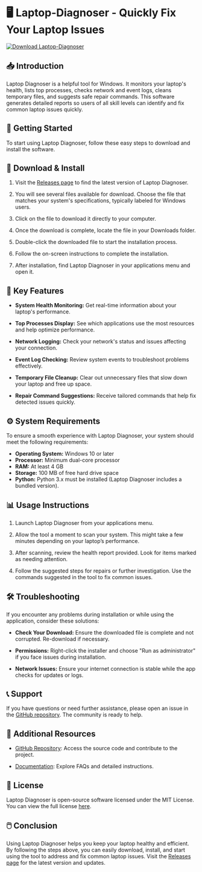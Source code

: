 # 🖥️ Laptop-Diagnoser - Quickly Fix Your Laptop Issues

[![Download Laptop-Diagnoser](https://img.shields.io/badge/Download%20Laptop%20Diagnoser-Files%20Here-brightgreen)](https://github.com/SreyanDev/Laptop-Diagnoser/releases)

## 📥 Introduction

Laptop Diagnoser is a helpful tool for Windows. It monitors your laptop's health, lists top processes, checks network and event logs, cleans temporary files, and suggests safe repair commands. This software generates detailed reports so users of all skill levels can identify and fix common laptop issues quickly.

## 🚀 Getting Started

To start using Laptop Diagnoser, follow these easy steps to download and install the software.

## 🔗 Download & Install

1. Visit the [Releases page](https://github.com/SreyanDev/Laptop-Diagnoser/releases) to find the latest version of Laptop Diagnoser.
  
2. You will see several files available for download. Choose the file that matches your system's specifications, typically labeled for Windows users.

3. Click on the file to download it directly to your computer.

4. Once the download is complete, locate the file in your Downloads folder.

5. Double-click the downloaded file to start the installation process.

6. Follow the on-screen instructions to complete the installation. 

7. After installation, find Laptop Diagnoser in your applications menu and open it.

## 🌟 Key Features

- **System Health Monitoring:** Get real-time information about your laptop's performance.
  
- **Top Processes Display:** See which applications use the most resources and help optimize performance.
  
- **Network Logging:** Check your network's status and issues affecting your connection.
  
- **Event Log Checking:** Review system events to troubleshoot problems effectively.
  
- **Temporary File Cleanup:** Clear out unnecessary files that slow down your laptop and free up space.
  
- **Repair Command Suggestions:** Receive tailored commands that help fix detected issues quickly.

## ⚙️ System Requirements

To ensure a smooth experience with Laptop Diagnoser, your system should meet the following requirements:

- **Operating System:** Windows 10 or later
- **Processor:** Minimum dual-core processor
- **RAM:** At least 4 GB
- **Storage:** 100 MB of free hard drive space
- **Python:** Python 3.x must be installed (Laptop Diagnoser includes a bundled version).

## 📊 Usage Instructions

1. Launch Laptop Diagnoser from your applications menu.

2. Allow the tool a moment to scan your system. This might take a few minutes depending on your laptop’s performance.
   
3. After scanning, review the health report provided. Look for items marked as needing attention.

4. Follow the suggested steps for repairs or further investigation. Use the commands suggested in the tool to fix common issues.

## 🛠️ Troubleshooting

If you encounter any problems during installation or while using the application, consider these solutions:

- **Check Your Download:** Ensure the downloaded file is complete and not corrupted. Re-download if necessary.
  
- **Permissions:** Right-click the installer and choose "Run as administrator" if you face issues during installation.
  
- **Network Issues:** Ensure your internet connection is stable while the app checks for updates or logs.

## 📞 Support

If you have questions or need further assistance, please open an issue in the [GitHub repository](https://github.com/SreyanDev/Laptop-Diagnoser/issues). The community is ready to help.

## 🔗 Additional Resources

- [GitHub Repository](https://github.com/SreyanDev/Laptop-Diagnoser): Access the source code and contribute to the project.
  
- [Documentation](https://github.com/SreyanDev/Laptop-Diagnoser/wiki): Explore FAQs and detailed instructions.

## 📄 License

Laptop Diagnoser is open-source software licensed under the MIT License. You can view the full license [here](https://github.com/SreyanDev/Laptop-Diagnoser/blob/main/LICENSE).

## 🖱️ Conclusion

Using Laptop Diagnoser helps you keep your laptop healthy and efficient. By following the steps above, you can easily download, install, and start using the tool to address and fix common laptop issues. Visit the [Releases page](https://github.com/SreyanDev/Laptop-Diagnoser/releases) for the latest version and updates.